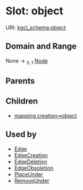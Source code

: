 
# Slot: object




URI: [kgcl_schema:object](https://w3id.org/kgcl-schema/object)


## Domain and Range

None &#8594;  <sub>0..1</sub> [Node](Node.md)

## Parents


## Children

 *  [mapping creation➞object](mapping_creation_object.md)

## Used by

 * [Edge](Edge.md)
 * [EdgeCreation](EdgeCreation.md)
 * [EdgeDeletion](EdgeDeletion.md)
 * [EdgeObsoletion](EdgeObsoletion.md)
 * [PlaceUnder](PlaceUnder.md)
 * [RemoveUnder](RemoveUnder.md)
